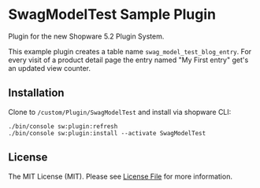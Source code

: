 # SwagModelTest Sample Plugin

Plugin for the new Shopware 5.2 Plugin System.

This example plugin creates a table name `swag_model_test_blog_entry`.
For every visit of a product detail page the entry named "My First entry" get's an updated view counter.

## Installation

Clone to `/custom/Plugin/SwagModelTest` and install via shopware CLI:

```
./bin/console sw:plugin:refresh
./bin/console sw:plugin:install --activate SwagModelTest
```

## License

The MIT License (MIT). Please see [License File](LICENSE) for more information.
